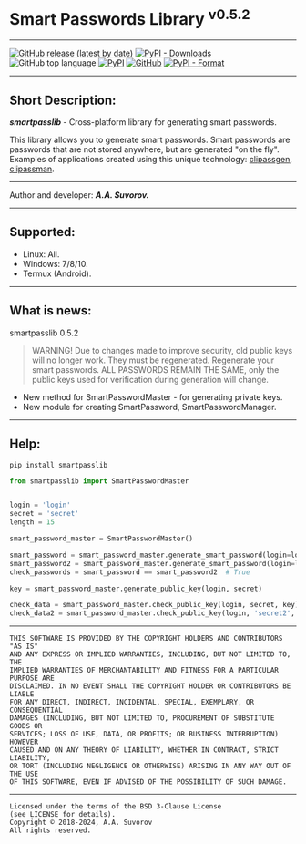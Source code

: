 # Smart Passwords Library <sup>v0.5.2</sup>

***

[![GitHub release (latest by date)](https://img.shields.io/github/v/release/smartlegionlab/smartpasslib)](https://github.com/smartlegionlab/smartpasslib/)
[![PyPI - Downloads](https://img.shields.io/pypi/dm/smartpasslib?label=pypi%20downloads)](https://pypi.org/project/smartpasslib/)
![GitHub top language](https://img.shields.io/github/languages/top/smartlegionlab/smartpasslib)
[![PyPI](https://img.shields.io/pypi/v/smartpasslib)](https://pypi.org/project/smartpasslib)
[![GitHub](https://img.shields.io/github/license/smartlegionlab/smartpasslib)](https://github.com/smartlegionlab/smartpasslib/blob/master/LICENSE)
[![PyPI - Format](https://img.shields.io/pypi/format/smartpasslib)](https://pypi.org/project/smartpasslib)

***

## Short Description:
___smartpasslib___ - Cross-platform library for generating smart passwords.

This library allows you to generate smart passwords. 
Smart passwords are passwords that are not stored anywhere, but are generated "on the fly".
Examples of applications created using this unique technology:
[clipassgen](https://github.com/smartlegionlab/clipassgen/), 
[clipassman](https://github.com/smartlegionlab/clipassman/).

***

Author and developer: ___A.A. Suvorov.___

***

## Supported:

- Linux: All.
- Windows: 7/8/10.
- Termux (Android).

***

## What is news:

smartpasslib 0.5.2

> WARNING! Due to changes made to improve security, old public keys will no longer work. They must be regenerated. 
> Regenerate your smart passwords. ALL PASSWORDS REMAIN THE SAME, 
> only the public keys used for verification during generation will change.

- New method for SmartPasswordMaster - for generating private keys.
- New module for creating SmartPassword, SmartPasswordManager.

*******

## Help:

`pip install smartpasslib`

```python
from smartpasslib import SmartPasswordMaster


login = 'login'
secret = 'secret'
length = 15

smart_password_master = SmartPasswordMaster()

smart_password = smart_password_master.generate_smart_password(login=login, secret=secret, length=length)
smart_password2 = smart_password_master.generate_smart_password(login=login, secret=secret, length=length)
check_passwords = smart_password == smart_password2  # True

key = smart_password_master.generate_public_key(login, secret)

check_data = smart_password_master.check_public_key(login, secret, key) # True
check_data2 = smart_password_master.check_public_key(login, 'secret2', key) # False

```

***

    THIS SOFTWARE IS PROVIDED BY THE COPYRIGHT HOLDERS AND CONTRIBUTORS "AS IS"
    AND ANY EXPRESS OR IMPLIED WARRANTIES, INCLUDING, BUT NOT LIMITED TO, THE
    IMPLIED WARRANTIES OF MERCHANTABILITY AND FITNESS FOR A PARTICULAR PURPOSE ARE
    DISCLAIMED. IN NO EVENT SHALL THE COPYRIGHT HOLDER OR CONTRIBUTORS BE LIABLE
    FOR ANY DIRECT, INDIRECT, INCIDENTAL, SPECIAL, EXEMPLARY, OR CONSEQUENTIAL
    DAMAGES (INCLUDING, BUT NOT LIMITED TO, PROCUREMENT OF SUBSTITUTE GOODS OR
    SERVICES; LOSS OF USE, DATA, OR PROFITS; OR BUSINESS INTERRUPTION) HOWEVER
    CAUSED AND ON ANY THEORY OF LIABILITY, WHETHER IN CONTRACT, STRICT LIABILITY,
    OR TORT (INCLUDING NEGLIGENCE OR OTHERWISE) ARISING IN ANY WAY OUT OF THE USE
    OF THIS SOFTWARE, EVEN IF ADVISED OF THE POSSIBILITY OF SUCH DAMAGE.

***

    Licensed under the terms of the BSD 3-Clause License
    (see LICENSE for details).
    Copyright © 2018-2024, A.A. Suvorov
    All rights reserved.